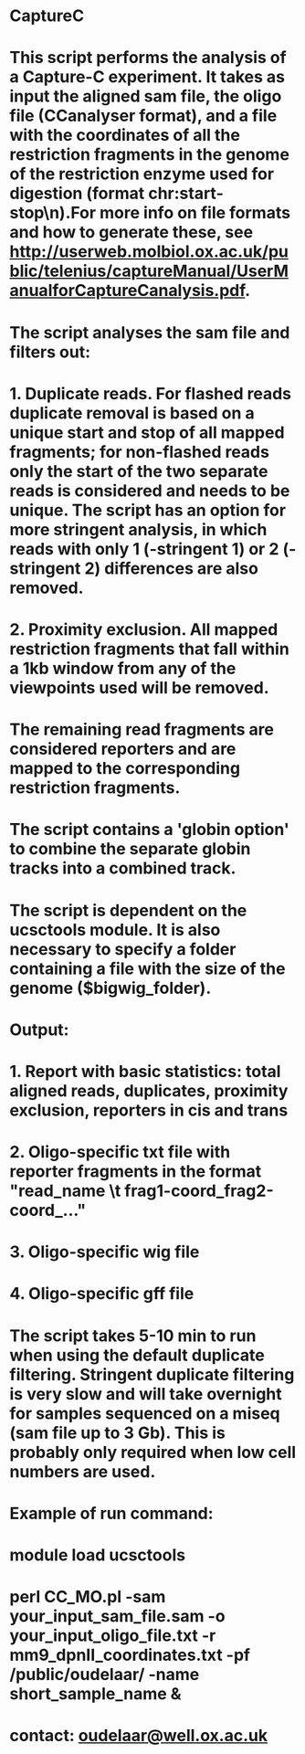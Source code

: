 # CaptureC

# This script performs the analysis of a Capture-C experiment. It takes as input the aligned sam file, the oligo file (CCanalyser format), and a file with the coordinates of all the restriction fragments in the genome of the restriction enzyme used for digestion (format chr:start-stop\n).For more info on file formats and how to generate these, see http://userweb.molbiol.ox.ac.uk/public/telenius/captureManual/UserManualforCaptureCanalysis.pdf.

# The script analyses the sam file and filters out:
# 1. Duplicate reads. For flashed reads duplicate removal is based on a unique start and stop of all mapped fragments; for non-flashed reads only the start of the two separate reads is considered and needs to be unique. The script has an option for more stringent analysis, in which reads with only 1 (-stringent 1) or 2 (-stringent 2) differences are also removed.
# 2. Proximity exclusion. All mapped restriction fragments that fall within a 1kb window from any of the viewpoints used will be removed.
# The remaining read fragments are considered reporters and are mapped to the corresponding restriction fragments. 
# The script contains a 'globin option' to combine the separate globin tracks into a combined track.

# The script is dependent on the ucsctools module. It is also necessary to specify a folder containing a file with the size of the genome ($bigwig_folder).

# Output:
# 1. Report with basic statistics: total aligned reads, duplicates, proximity exclusion, reporters in cis and trans
# 2. Oligo-specific txt file with reporter fragments in the format "read_name \t frag1-coord_frag2-coord_..."  
# 3. Oligo-specific wig file
# 4. Oligo-specific gff file

# The script takes 5-10 min to run when using the default duplicate filtering. Stringent duplicate filtering is very slow and will take overnight for samples sequenced on a miseq (sam file up to 3 Gb). This is probably only required when low cell numbers are used. 

# Example of run command:
# module load ucsctools
# perl CC_MO.pl -sam your_input_sam_file.sam -o your_input_oligo_file.txt -r mm9_dpnII_coordinates.txt -pf /public/oudelaar/ -name short_sample_name &

# contact: oudelaar@well.ox.ac.uk
